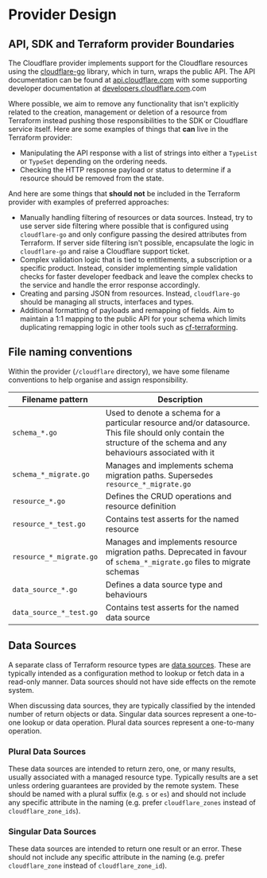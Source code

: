 # Provider Design

## API, SDK and Terraform provider Boundaries

The Cloudflare provider implements support for the Cloudflare resources using the [cloudflare-go] library, which in turn, wraps the public API. The API documentation can be found at [api.cloudflare.com] with some supporting developer documentation at [developers.cloudflare.com].com

Where possible, we aim to remove any functionality that isn't explicitly related to the creation, management or deletion of a resource from Terraform instead pushing those responsibilities to the SDK or Cloudflare service itself. Here are some examples of things that **can** live in the Terraform provider:

- Manipulating the API response with a list of strings into either a `TypeList` or `TypeSet` depending on the ordering needs.
- Checking the HTTP response payload or status to determine if a resource should be removed from the state.

And here are some things that **should not** be included in the Terraform provider with examples of preferred approaches:

- Manually handling filtering of resources or data sources. Instead, try to use server side filtering where possible that is configured using `cloudflare-go` and only configure passing the desired attributes from Terraform. If server side filtering isn't possible, encapsulate the logic in `cloudflare-go` and raise a Cloudflare support ticket.
- Complex validation logic that is tied to entitlements, a subscription or a specific product. Instead, consider implementing simple validation checks for faster developer feedback and leave the complex checks to the service and handle the error response accordingly.
- Creating and parsing JSON from resources. Instead, `cloudflare-go` should be managing all structs, interfaces and types.
- Additional formatting of payloads and remapping of fields. Aim to maintain a 1:1 mapping to the public API for your schema which limits duplicating remapping logic in other tools such as [cf-terraforming].

## File naming conventions

Within the provider (`/cloudflare` directory), we have some filename conventions to help organise and assign responsibility.

| Filename pattern        | Description |
|-------------------------|-------------|
| `schema_*.go`           | Used to denote a schema for a particular resource and/or datasource. This file should only contain the structure of the schema and any behaviours associated with it |
| `schema_*_migrate.go`   | Manages and implements schema migration paths. Supersedes `resource_*_migrate.go` |
| `resource_*.go`         | Defines the CRUD operations and resource definition |
| `resource_*_test.go`    | Contains test asserts for the named resource |
| `resource_*_migrate.go` | Manages and implements resource migration paths. Deprecated in favour of `schema_*_migrate.go` files to migrate schemas |
| `data_source_*.go`      | Defines a data source type and behaviours |
| `data_source_*_test.go` | Contains test asserts for the named data source |


## Data Sources

A separate class of Terraform resource types are [data sources](https://www.terraform.io/docs/language/data-sources/). These are typically intended as a configuration method to lookup or fetch data in a read-only manner. Data sources should not have side effects on the remote system.

When discussing data sources, they are typically classified by the intended number of return objects or data. Singular data sources represent a one-to-one lookup or data operation. Plural data sources represent a one-to-many operation.

### Plural Data Sources

These data sources are intended to return zero, one, or many results, usually associated with a managed resource type. Typically results are a set unless ordering guarantees are provided by the remote system. These should be named with a plural suffix (e.g. `s` or `es`) and should not include any specific attribute in the naming (e.g. prefer `cloudflare_zones` instead of `cloudflare_zone_ids`).

### Singular Data Sources

These data sources are intended to return one result or an error. These should not include any specific attribute in the naming (e.g. prefer `cloudflare_zone` instead of `cloudflare_zone_id`).

[cloudflare-go]: https://github.com/cloudflare/cloudflare-go
[api.cloudflare.com]: https://api.cloudflare.com
[developers.cloudflare.com]: https://developers.cloudflare.com
[cf-terraforming]: https://github.com/cloudflare/cf-terraforming
